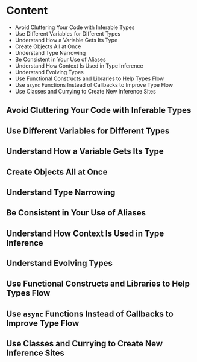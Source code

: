 # Content
- Avoid Cluttering Your Code with Inferable Types
- Use Different Variables for Different Types
- Understand How a Variable Gets Its Type
- Create Objects All at Once
- Understand Type Narrowing
- Be Consistent in Your Use of Aliases
- Understand How Context Is Used in Type Inference
- Understand Evolving Types
- Use Functional Constructs and Libraries to Help Types Flow
- Use `async` Functions Instead of Callbacks to Improve Type Flow
- Use Classes and Currying to Create New Inference Sites


## Avoid Cluttering Your Code with Inferable Types
## Use Different Variables for Different Types
## Understand How a Variable Gets Its Type
## Create Objects All at Once
## Understand Type Narrowing
## Be Consistent in Your Use of Aliases
## Understand How Context Is Used in Type Inference
## Understand Evolving Types
## Use Functional Constructs and Libraries to Help Types Flow
## Use `async` Functions Instead of Callbacks to Improve Type Flow
## Use Classes and Currying to Create New Inference Sites